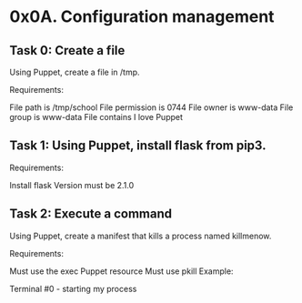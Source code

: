 # 0x0A. Configuration management


## Task 0: Create a file
Using Puppet, create a file in /tmp.

Requirements:

File path is /tmp/school
File permission is 0744
File owner is www-data
File group is www-data
File contains I love Puppet

## Task 1: Using Puppet, install flask from pip3.

Requirements:

Install flask
Version must be 2.1.0

## Task 2: Execute a command
Using Puppet, create a manifest that kills a process named killmenow.

Requirements:

Must use the exec Puppet resource
Must use pkill
Example:

Terminal #0 - starting my process
